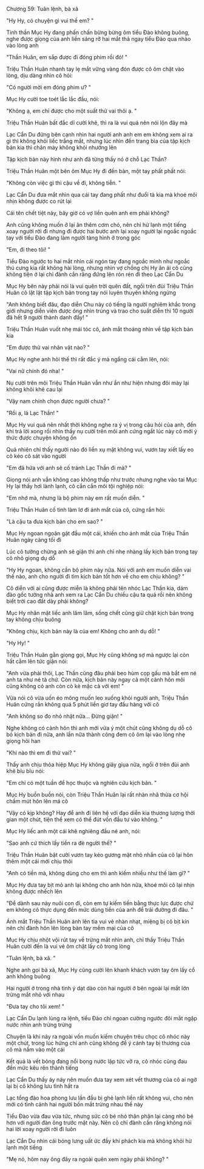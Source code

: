 




Chương 59: Tuân lệnh, bà xã

"Hy Hy, có chuyện gì vui thế em? "

Tinh thần Mục Hy đang phấn chấn bừng bừng ôm tiểu Đào không buông, nghe được giọng của anh liền sáng rỡ hai mắt thả ngay tiểu Đào qua nhào vào lòng anh

"Thần Huân, em sắp được đi đóng phim rồi đó! "

Triệu Thần Huân nhanh tay lẹ mắt vững vàng đón được cô ôm chặt vào lòng, dịu dàng nhìn cô hỏi:

"Có người mời em đóng phim ư? "

Mục Hy cười toe toét lắc lắc đầu, nói:

"Không ạ, em chỉ được cho một suất thử vai thôi ạ. "

Triệu Thần Huân bất đắc dĩ cười khẽ, thì ra là vui quá nên nói lộn đây mà

Lạc Cẩn Du đứng bên cạnh nhìn hai người anh anh em em không xem ai ra gì thì không khỏi liếc trắng mắt, nhưng lúc nhìn đến trang bìa của tập kịch bản kia thì chân mày không khỏi nhướng lên

Tập kịch bản này hình như anh đã từng thấy nó ở chỗ Lạc Thần?

Triệu Thần Huân một bên ôm Mục Hy đi đến bàn, một tay phất phất nói:

"Không còn việc gì thì cậu về đi, không tiễn. "

Lạc Cẩn Du đưa mắt nhìn qua cái tay đang phất như đuổi tà kia mà khoé môi nhịn không được co rút lại

Cái tên chết tiệt này, bây giờ có vợ liền quên anh em phải không?

Anh cũng không muốn ở lại ăn thêm cơm chó, nên chỉ hừ lạnh một tiếng xoay người rời đi nhưng đi được hai bước anh lại xoay người lại ngoắc ngoắc tay với tiểu Đào đang làm người tàng hình ở trong góc

"Em, đi theo tôi! "

Tiểu Đào ngước to hai mắt nhìn cái ngón tay đang ngoắc mình như ngoắc thú cưng kia rất không hài lòng, nhưng nhìn vợ chồng chị Hy ân ái cô cũng không tiện ở lại chỉ đành cắn răng đứng lên rón rén đi theo Lạc Cẩn Du

Mục Hy bên này phải nói là vui quên trời quên đất, ngồi trên đùi Triệu Thần Huân cô lật lật tập kịch bản trong tay nói luyên thuyên không ngừng

"Anh không biết đâu, đạo diễn Chu này có tiếng là người nghiêm khắc trong giới nhưng diễn viên được ông nhìn trúng và trao cho suất diễn thì 10 người đã hết 9 người thành danh đấy! "

Triệu Thần Huân vuốt nhẹ mái tóc cô, ánh mắt thoáng nhìn về tập kịch bản kia

"Em được thử vai nhân vật nào? "

Mục Hy nghe anh hỏi thế thì rất đắc ý mà ngẩng cái cằm lên, nói:

"Vai nữ chính đó nha! "

Nụ cười trên môi Triệu Thần Huân vẫn như ẩn như hiện nhưng đôi mày lại không khỏi khẽ cau lại

"Vậy nam chính chọn được người chưa? "

"Rồi ạ, là Lạc Thần! "

Mục Hy vui quá nên nhất thời không nghe ra ý vị trong câu hỏi của anh, đến khi trả lời xong rồi nhìn thấy nụ cười trên môi anh cứng ngắt lúc này cô mới ý thức được chuyện không ổn

Quả nhiên chỉ thấy người nào đó liền xụ mặt không vui, vươn tay xiết lấy eo cô kéo cô sát vào người

"Em đã hứa với anh sẽ cố tránh Lạc Thần đi mà? "

Giọng nói anh vẫn không cao không thấp như trước nhưng nghe vào tai Mục Hy lại thấy hơi lành lạnh, cô cắn cắn môi tội nghiệp nói:

"Em nhớ mà, nhưng là bộ phim này em rất muốn diễn. "

Triệu Thần Huân cố tình làm lơ đi ánh mắt của cô, cứng rắn hỏi:

"Là cậu ta đưa kịch bản cho em sao? "

Mục Hy ngoan ngoãn gật đầu một cái, khiến cho ánh mắt của Triệu Thần Huân ngày càng tối đi

Lúc cô tưởng chừng anh sẽ giận thì anh chỉ nhẹ nhàng lấy kịch bản trong tay cô nhỏ giọng dụ dỗ

"Hy Hy ngoan, không cần bộ phim này nữa. Nói với anh em muốn diễn vai thế nào, anh cho người đi tìm kịch bản tốt hơn về cho em chịu không? "

Cô diễn với ai cũng được miễn là không phải tên nhóc Lạc Thần kia, dám đào gốc tường nhà anh xem ra Lạc Cẩn Du chiều cậu ta quá rồi nên không biết trời cao đất dày phải không?

Mục Hy nhăn mặt liếc anh lăm lăm, sống chết cũng giữ chặt kịch bản trong tay không chịu buông

"Không chịu, kịch bản này là của em! Không cho anh dụ dỗ! "

"Hy Hy! "

Triệu Thần Huân gằn giọng gọi, Mục Hy cũng không sợ mà ngược lại còn hất cằm lên tức giận nói:

"Anh vừa phải thôi, Lạc Thần cũng đâu phải beo hùm cọp gấu mà bắt em né anh ta như né tà chứ. Còn nữa, kịch bản này ngay cả một cảnh hôn môi cũng không có anh còn cò kè mặc cả với em! "

Vừa nói cô vừa uốn éo mông muốn leo xuống khỏi người anh, Triệu Thần Huân cứng rắn không quá 5 phút liền giơ tay đầu hàng với cô

"Anh không so đo nhỏ nhặt nữa... Đừng giận! "

Nghe không có cảnh hôn thì anh mới vừa ý một chút cũng không dụ dỗ cô bỏ kịch bản đi nữa, anh lần nữa thành công đem cô ôm lại vào lòng nhẹ giọng hỏi han

"Khi nào thì em đi thử vai? "

Thấy anh chịu thỏa hiệp Mục Hy không giãy giụa nữa, ngồi ở trên đùi anh khẽ bĩu bĩu nói:

"Em chỉ có một tuần để học thuộc và nghiên cứu kịch bản. "

Mục Hy buồn buồn nói, còn Triệu Thần Huân lại rất nhàn nhã thừa cơ hội chấm mút hôn lên má cô

"Vậy có kịp không? Hay để anh đi liên hệ với đạo diễn kia thương lượng thời gian một chút, tiện thể xem có thể đút vốn đầu tư vào không. "

Mục Hy liếc anh một cái khẽ nghiêng đầu né anh, nói:

"Sao anh cứ thích lấy tiền ra đè người thế? "

Triệu Thần Huân bật cười vươn tay kéo gương mặt nhỏ nhắn của cô lại hôn thêm một cái mới chịu thôi

"Anh có tiền mà, không dùng cho em thì anh kiếm nhiều như thế làm gì? "

Mục Hy đưa tay bịt mỏ anh lại không cho anh hôn nữa, khoé môi cô lại nhịn không được nhếch lên

"Để dành sau này nuôi con đi, còn em tự kiếm tiền bằng thực lực được chứ em không có thực dụng đến mức dùng tiền của anh để trải đường đi đâu. "

Ánh mắt Triệu Thần Huân ánh lên tia vui vẻ nhàn nhạt, miệng bị cô bịt kín nên chỉ đành hôn lên lòng bàn tay mềm mại của cô

Mục Hy chịu nhột vội rút tay về trừng mắt nhìn anh, chỉ thấy Triệu Thần Huân cười đến là vui vẻ ôm chặt lấy cô trong lòng

"Tuân lệnh, bà xã. "

Nghe anh gọi bà xã, Mục Hy cũng cười lên khanh khách vươn tay ôm lấy cổ anh không buông

Hai người ở trong nhà tình ý dạt dào còn hai người ở bên ngoài lại mắt lớn trừng mắt nhỏ với nhau

"Đưa tay cho tôi xem! "

Lạc Cẩn Du lạnh lùng ra lệnh, tiểu Đào chỉ ngoan cường ngước đôi mắt ngập nước nhìn anh trừng trừng

Chuyện là khi nảy ra ngoài vốn muốn kiếm chuyện trêu chọc cô nhóc này một chút, trong lúc hứng chí anh cũng không để ý cánh tay bị thương của cô mà nắm vào một cái

Kết quả là vết bỏng đang nổi bọng nước lập tức vỡ ra, cô nhóc cũng đau đến mức kêu rên thành tiếng

Lạc Cẩn Du thấy áy náy nên muốn đưa tay xem xét vết thương của cô ai ngờ lại bị cô không lưu tình hất ra

Lạc tổng đào hoa phong lưu lần đầu bị ghẻ lạnh liền rất không vui, cho nên mới có tình cảnh hai người bốn mắt trừng nhau thế này

Tiểu Đào vừa đau vừa tức, nhưng sức cô bé nhỏ thân phận lại càng nhỏ bé hơn với người đàn ông trước mặt này. Nên cô chỉ đành cắn răng không nói hai lời xoay người rời đi luôn

Lạc Cẩn Du nhìn cái bóng lưng uất ức đầy khí phách kia mà không khỏi hừ lạnh một tiếng

"Mẹ nó, hôm nay ông đây ra ngoài quên xem ngày phải không? "




